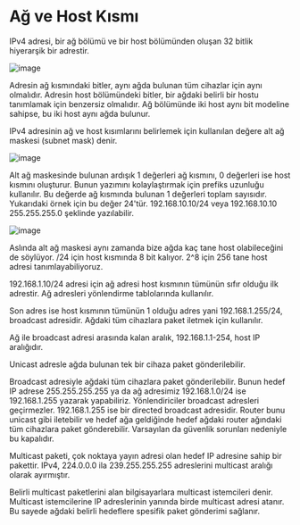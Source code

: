 # Ağ ve Host Kısmı

IPv4 adresi, bir ağ bölümü ve bir host bölümünden oluşan 32 bitlik hiyerarşik bir adrestir. 

![image](https://user-images.githubusercontent.com/70758694/158998525-da353da3-d879-41ed-baf8-6ed03e7ed19a.png)

Adresin ağ kısmındaki bitler, aynı ağda bulunan tüm cihazlar için aynı olmalıdır. Adresin host bölümündeki bitler, bir ağdaki belirli bir hostu tanımlamak için benzersiz olmalıdır. Ağ bölümünde iki host aynı bit modeline sahipse, bu iki host aynı ağda bulunur.

IPv4 adresinin ağ ve host kısımlarını belirlemek için kullanılan değere alt ağ maskesi (subnet mask) denir. 

![image](https://user-images.githubusercontent.com/70758694/158999245-deb40f1f-103b-45b0-8172-503ca7cadb6e.png)

Alt ağ maskesinde bulunan ardışık 1 değerleri ağ kısmını, 0 değerleri ise host kısmını oluşturur. Bunun yazımını kolaylaştırmak için prefiks uzunluğu kullanılır. Bu değerde ağ kısmında bulunan 1 değerleri toplam sayısıdır. Yukarıdaki örnek için bu değer 24'tür. 192.168.10.10/24 veya 192.168.10.10 255.255.255.0 şeklinde yazılabilir.

![image](https://user-images.githubusercontent.com/70758694/159000053-938aa36f-948e-40c3-8e21-3ea5ca4ebeb9.png)

Aslında alt ağ maskesi aynı zamanda bize ağda kaç tane host olabileceğini de söylüyor. /24 için host kısmında 8 bit kalıyor. 2^8 için  256 tane host adresi tanımlayabiliyoruz. 

192.168.1.10/24 adresi için ağ adresi host kısmının tümünün sıfır olduğu ilk adrestir. Ağ adresleri yönlendirme tablolarında kullanılır.

Son adres ise host kısmının tümünün 1 olduğu adres yani 192.168.1.255/24, broadcast adresidir. Ağdaki tüm cihazlara paket iletmek için kullanılır. 

Ağ ile broadcast adresi arasında kalan aralık, 192.168.1.1-254, host IP aralığıdır. 

Unicast adresle ağda bulunan tek bir cihaza paket gönderilebilir. 

Broadcast adresiyle ağdaki tüm cihazlara paket gönderilebilir. Bunun hedef IP adrese 255.255.255.255 ya da ağ adresimiz 192.168.1.0/24 ise 192.168.1.255 yazarak yapabiliriz. Yönlendiriciler broadcast adresleri geçirmezler. 192.168.1.255 ise bir directed broadcast adresidir. Router bunu unicast gibi iletebilir ve hedef ağa geldiğinde hedef ağdaki router ağındaki tüm cihazlara paket gönderebilir. Varsayılan da güvenlik sorunları nedeniyle bu kapalıdır. 

Multicast paketi, çok noktaya yayın adresi olan hedef IP adresine sahip bir pakettir. IPv4, 224.0.0.0 ila 239.255.255.255 adreslerini multicast aralığı olarak ayırmıştır.

Belirli multicast paketlerini alan bilgisayarlara multicast istemcileri denir. Multicast istemcilerine IP adreslerinin yanında birde multicast adresi atanır. Bu sayede ağdaki belirli hedeflere spesifik paket gönderimi sağlanır. 



